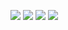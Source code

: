 ![](https://github-profile-summary-cards.vercel.app/api/cards/profile-details?username=EugeneDyatl0v&theme=github_dark)
![](https://github-profile-summary-cards.vercel.app/api/cards/most-commit-language?username=EugeneDyatl0v&theme=github_dark)
![](https://github-profile-summary-cards.vercel.app/api/cards/repos-per-language?username=EugeneDyatl0v&theme=github_dark)
![](https://github-profile-summary-cards.vercel.app/api/cards/productive-time?username=EugeneDyatl0v&theme=github_dark&utcOffset=3)
